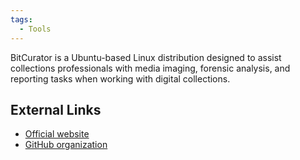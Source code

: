 ```yaml
---
tags:
  - Tools
---
```


BitCurator is a Ubuntu-based Linux distribution designed to assist collections
professionals with media imaging, forensic analysis, and reporting tasks when
working with digital collections.

## External Links

* [Official website](https://bitcurator.github.io)
* [GitHub organization](https://github.com/BitCurator/)
